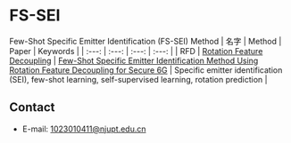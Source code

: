 # FS-SEI
Few-Shot Specific Emitter Identification (FS-SEI) Method 
| 名字 | Method | Paper | Keywords |
| :---: | :---: | :---: | :---: |
| RFD | [Rotation Feature Decoupling](./Rotation-Feature-Decoupling) | [Few-Shot Specific Emitter Identification Method Using Rotation Feature Decoupling for Secure 6G](https://ieeexplore.ieee.org/document/10419686) | Specific emitter identification (SEI), few-shot learning, self-supervised learning, rotation prediction |

## Contact
* E-mail: [1023010411@njupt.edu.cn](mailto:1023010411@njupt.edu.cn)
